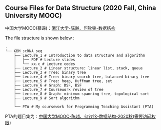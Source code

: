 ## Course Files for Data Structure (2020 Fall, China University MOOC)

中国大学MOOC(慕课)：[浙江大学-陈越、何钦铭-数据结构](https://www.icourse163.org/course/ZJU-93001)

The file structure is shown below :

```
.
└── GBM_scRNA_seq
    ├── Lecture_1 # Introduction to data structure and algorithm
    │   ├── PDF # Lecture slides
    │   └── xx.c # Lecture codes
    ├── Lecture_2 # Linear structure: linear list, stack, queue
    ├── Lecture_3 # Tree: binary tree
    ├── Lecture_4 # Tree: binary search tree, balanced binary tree
    ├── Lecture_5 # Tree: heap, Huffman tree, set
    ├── Lecture_6 # Graph: DSF, BSF
    ├── Lecture_7 # Coursework review of tree
    ├── Lecture_8 # Graph: minimum spanning tree, topological sort
    ├── Lecture_9 # Sort algorithm
    │
    └── PTA # My coursework for Programming Teaching Assistant (PTA)
```

PTA的题目集为：[中国大学MOOC-陈越、何钦铭-数据结构-2020秋(需要访问权限)](https://pintia.cn/problem-sets/1302953266564911104)